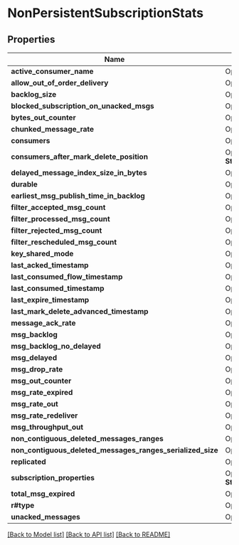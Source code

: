 # NonPersistentSubscriptionStats

## Properties

Name | Type | Description | Notes
------------ | ------------- | ------------- | -------------
**active_consumer_name** | Option<**String**> |  | [optional]
**allow_out_of_order_delivery** | Option<**bool**> |  | [optional]
**backlog_size** | Option<**i64**> |  | [optional]
**blocked_subscription_on_unacked_msgs** | Option<**bool**> |  | [optional]
**bytes_out_counter** | Option<**i64**> |  | [optional]
**chunked_message_rate** | Option<**i32**> |  | [optional]
**consumers** | Option<[**Vec<models::ConsumerStats>**](ConsumerStats.md)> |  | [optional]
**consumers_after_mark_delete_position** | Option<**std::collections::HashMap<String, String>**> |  | [optional]
**delayed_message_index_size_in_bytes** | Option<**i64**> |  | [optional]
**durable** | Option<**bool**> |  | [optional]
**earliest_msg_publish_time_in_backlog** | Option<**i64**> |  | [optional]
**filter_accepted_msg_count** | Option<**i64**> |  | [optional]
**filter_processed_msg_count** | Option<**i64**> |  | [optional]
**filter_rejected_msg_count** | Option<**i64**> |  | [optional]
**filter_rescheduled_msg_count** | Option<**i64**> |  | [optional]
**key_shared_mode** | Option<**String**> |  | [optional]
**last_acked_timestamp** | Option<**i64**> |  | [optional]
**last_consumed_flow_timestamp** | Option<**i64**> |  | [optional]
**last_consumed_timestamp** | Option<**i64**> |  | [optional]
**last_expire_timestamp** | Option<**i64**> |  | [optional]
**last_mark_delete_advanced_timestamp** | Option<**i64**> |  | [optional]
**message_ack_rate** | Option<**f64**> |  | [optional]
**msg_backlog** | Option<**i64**> |  | [optional]
**msg_backlog_no_delayed** | Option<**i64**> |  | [optional]
**msg_delayed** | Option<**i64**> |  | [optional]
**msg_drop_rate** | Option<**f64**> |  | [optional]
**msg_out_counter** | Option<**i64**> |  | [optional]
**msg_rate_expired** | Option<**f64**> |  | [optional]
**msg_rate_out** | Option<**f64**> |  | [optional]
**msg_rate_redeliver** | Option<**f64**> |  | [optional]
**msg_throughput_out** | Option<**f64**> |  | [optional]
**non_contiguous_deleted_messages_ranges** | Option<**i32**> |  | [optional]
**non_contiguous_deleted_messages_ranges_serialized_size** | Option<**i32**> |  | [optional]
**replicated** | Option<**bool**> |  | [optional]
**subscription_properties** | Option<**std::collections::HashMap<String, String>**> |  | [optional]
**total_msg_expired** | Option<**i64**> |  | [optional]
**r#type** | Option<**String**> |  | [optional]
**unacked_messages** | Option<**i64**> |  | [optional]

[[Back to Model list]](../README.md#documentation-for-models) [[Back to API list]](../README.md#documentation-for-api-endpoints) [[Back to README]](../README.md)


